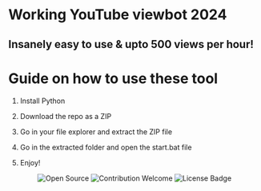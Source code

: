 # Working YouTube viewbot 2024

## Insanely easy to use & upto 500 views per hour!  
  
# Guide on how to use these tool 

1. Install Python  
 
2. Download the repo as a ZIP  

3. Go in your file explorer and extract the ZIP file
 
4. Go in the extracted folder and open the start.bat file  

5. Enjoy! 
 
<p align="center"> 
  <img src="https://badges.frapsoft.com/os/v1/open-source.svg?v=103" alt="Open Source">
  <img src="https://img.shields.io/badge/contributions-welcome-brightgreen.svg?style=flat" alt="Contribution Welcome"> 
  <img src="https://img.shields.io/badge/License-GPLv3-blue.svg" alt="License Badge">
</p> 